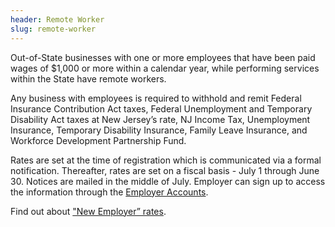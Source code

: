 ```yaml
---
header: Remote Worker
slug: remote-worker
---
```

Out-of-State businesses with one or more employees that have been paid wages of $1,000 or more within a calendar year, while performing services within the State have remote workers.

Any business with employees is required to withhold and remit Federal Insurance Contribution Act taxes, Federal Unemployment and Temporary Disability Act taxes at New Jersey’s rate, NJ Income Tax, Unemployment Insurance, Temporary Disability Insurance, Family Leave Insurance, and Workforce Development Partnership Fund.

Rates are set at the time of registration which is communicated via a formal notification. Thereafter, rates are set on a fiscal basis - July 1 through June 30. Notices are mailed in the middle of July. Employer can sign up to access the information through the [Employer Accounts](<https://www.nj.gov/labor/ea/employer-services/who-qualifies/>).

Find out about ["New Employer” rates](https://www.nj.gov/labor/ea/employer-services/rate-info/).